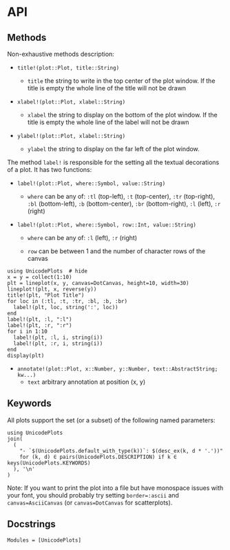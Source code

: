 # API

## Methods
Non-exhaustive methods description:

- `title!(plot::Plot, title::String)`

  - `title` the string to write in the top center of the plot window. If the title is empty the whole line of the title will not be drawn

- `xlabel!(plot::Plot, xlabel::String)`

  - `xlabel` the string to display on the bottom of the plot window. If the title is empty the whole line of the label will not be drawn

- `ylabel!(plot::Plot, xlabel::String)`

  - `ylabel` the string to display on the far left of the plot window.

The method `label!` is responsible for the setting all the textual decorations of a plot. It has two functions:

- `label!(plot::Plot, where::Symbol, value::String)`

  - `where` can be any of: `:tl` (top-left), `:t` (top-center), `:tr` (top-right), `:bl` (bottom-left), `:b` (bottom-center), `:br` (bottom-right), `:l` (left), `:r` (right)

- `label!(plot::Plot, where::Symbol, row::Int, value::String)`

  - `where` can be any of: `:l` (left), `:r` (right)

  - `row` can be between 1 and the number of character rows of the canvas
```@example
using UnicodePlots  # hide
x = y = collect(1:10)
plt = lineplot(x, y, canvas=DotCanvas, height=10, width=30)
lineplot!(plt, x, reverse(y))
title!(plt, "Plot Title")
for loc in (:tl, :t, :tr, :bl, :b, :br)
  label!(plt, loc, string(':', loc))
end
label!(plt, :l, ":l")
label!(plt, :r, ":r")
for i in 1:10
  label!(plt, :l, i, string(i))
  label!(plt, :r, i, string(i))
end
display(plt)
```

- `annotate!(plot::Plot, x::Number, y::Number, text::AbstractString; kw...)`
  - `text` arbitrary annotation at position (x, y)

## Keywords
All plots support the set (or a subset) of the following named parameters:

```@eval
using UnicodePlots
join(
  (
    "- `$(UnicodePlots.default_with_type(k))`: $(desc_ex(k, d * '.'))"
    for (k, d) ∈ pairs(UnicodePlots.DESCRIPTION) if k ∈ keys(UnicodePlots.KEYWORDS)
  ), '\n'
)
```

Note: If you want to print the plot into a file but have monospace issues with your font, you should probably try setting `border=:ascii` and `canvas=AsciiCanvas` (or `canvas=DotCanvas` for scatterplots).

## Docstrings
```@autodocs
Modules = [UnicodePlots]
```
